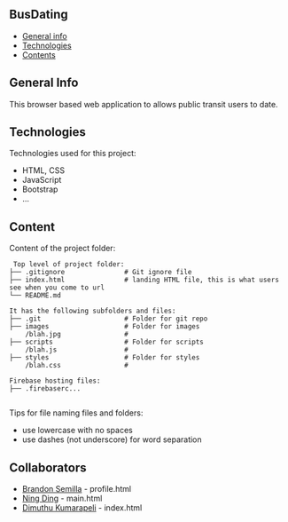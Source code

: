 ## BusDating

* [General info](#general-info)
* [Technologies](#technologies)
* [Contents](#content)

## General Info
This browser based web application to allows public transit users to date.

## Technologies
Technologies used for this project:
* HTML, CSS
* JavaScript
* Bootstrap 
* ...

## Content
Content of the project folder:

```
 Top level of project folder: 
├── .gitignore               # Git ignore file
├── index.html               # landing HTML file, this is what users see when you come to url
└── README.md

It has the following subfolders and files:
├── .git                     # Folder for git repo
├── images                   # Folder for images
    /blah.jpg                # 
├── scripts                  # Folder for scripts
    /blah.js                 # 
├── styles                   # Folder for styles
    /blah.css                # 

Firebase hosting files: 
├── .firebaserc...


```

Tips for file naming files and folders:
* use lowercase with no spaces
* use dashes (not underscore) for word separation

## Collaborators
- [Brandon Semilla](https://github.com/semibran) - profile.html
- [Ning Ding](https://github.com/zzzbnbzzz) - main.html
- [Dimuthu Kumarapeli](http://github.com/Dimuzone) - index.html